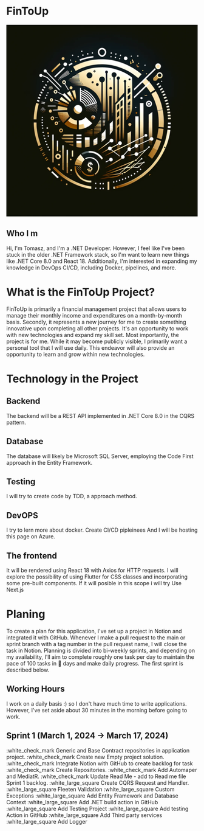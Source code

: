 # FinToUp

![](https://github.com/Yigrashill/FinToUp/blob/main/src/Images/Logo/FinToupSmall.png)


## Who I m
Hi, I'm Tomasz, and I'm a .NET Developer. However, I feel like I've been stuck in the older .NET Framework stack, so I'm want to learn new things like .NET Core 8.0 and React 18. Additionally, I'm interested in expanding my knowledge in DevOps CI/CD, including Docker, pipelines, and more.

# What is the FinToUp Project?
FinToUp is primarily a financial management project that allows users to manage their monthly income and expenditures on a month-by-month basis.
Secondly, it represents a new journey for me to create something innovative upon completing all other projects. It's an opportunity to work with new technologies and expand my skill set.
Most importantly, the project is for me. While it may become publicly visible, I primarily want a personal tool that I will use daily. This endeavor will also provide an opportunity to learn and grow within new technologies.


# Technology in the Project
## Backend
The backend will be a REST API implemented in .NET Core 8.0 in the CQRS pattern.

## Database
The database will likely be Microsoft SQL Server, employing the Code First approach in the Entity Framework.

## Testing 
I will try to create code by TDD, a approach method.


## DevOPS
I try to lern more about docker.
Create CI/CD pipleinees
And I will be hosting this page on Azure.

## The frontend
It will be rendered using React 18 with Axios for HTTP requests.
I will explore the possibility of using Flutter for CSS classes and incorporating some pre-built components.
If it will posible in this scope i will try Use Next.js

# Planing
To create a plan for this application, I've set up a project in Notion and integrated it with GitHub. Whenever I make a pull request to the main or sprint branch with a tag number in the pull request name, I will close the task in Notion. Planning is divided into bi-weekly sprints, and depending on my availability, I'll aim to complete roughly one task per day to maintain the pace of 100 tasks in :100: days and make daily progress. The first sprint is described below.

## Working Hours

I work on a daily basis :) so I don't have much time to write applications.
However, I've set aside about 30 minutes in the morning before going to work.

## Sprint 1 (March 1, 2024 → March 17, 2024)

:white_check_mark Generic and Base Contract repositories in application project.
:white_check_mark Create new Empty project solution.
:white_check_mark Integrate Notion with GitHub to create backlog for task
:white_check_mark Create Repositories.
:white_check_mark Add Automaper and MediatR.
:white_check_mark Update Read Me - add to Read me file Sprint 1 backlog.
:white_large_square Create CQRS Request and Handler.
:white_large_square Fleeten Validation
:white_large_square Custom Exceptions
:white_large_square Add Entity Framework and Database Context
:white_large_square Add .NET build action in GitHub
:white_large_square Add Testing Project
:white_large_square Add testing Action in GitHub
:white_large_square Add Third party services
:white_large_square Add Logger









